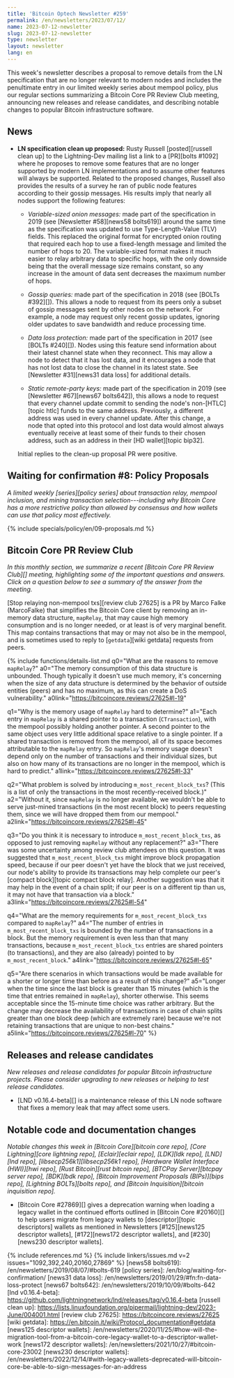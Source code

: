 ```yaml
---
title: 'Bitcoin Optech Newsletter #259'
permalink: /en/newsletters/2023/07/12/
name: 2023-07-12-newsletter
slug: 2023-07-12-newsletter
type: newsletter
layout: newsletter
lang: en
---
```

This week's newsletter describes a proposal to remove details from the
LN specification that are no longer relevant to modern nodes and
includes the penultimate entry in our limited weekly series about
mempool policy, plus our regular sections summarizing a Bitcoin Core PR
Review Club meeting, announcing new releases and release candidates, and
describing notable changes to popular Bitcoin infrastructure software.

## News

- **LN specification clean up proposed:** Rusty Russell [posted][russell
  clean up] to the Lightning-Dev mailing list a link to a [PR][bolts
  #1092] where he proposes to remove some features that are no longer
  supported by modern LN implementations and to assume other features
  will always be supported.  Related to the proposed changes, Russell also
  provides the results of a survey he ran of public node features
  according to their gossip messages.  His results imply that nearly all
  nodes support the following features:

  - *Variable-sized onion messages:* made part of the specification in
    2019 (see [Newsletter #58][news58 bolts619]) around the same time as
    the specification was updated to use Type-Length-Value (TLV) fields.
    This replaced the original format for encrypted onion routing that
    required each hop to use a fixed-length message and limited the number
    of hops to 20.  The variable-sized format makes it much easier to
    relay arbitrary data to specific hops, with the only downside being
    that the overall message size remains constant, so any increase in
    the amount of data sent decreases the maximum number of hops.

  - *Gossip queries:* made part of the specification in 2018 (see [BOLTs #392][]).
    This allows a node to request from its peers only a subset of gossip
    messages sent by other nodes on the network.  For example, a node
    may request only recent gossip updates, ignoring older updates to
    save bandwidth and reduce processing time.

  - *Data loss protection:* made part of the specification in 2017 (see
    [BOLTs #240][]).  Nodes using this feature send information about
    their latest channel state when they reconnect.  This may allow a
    node to detect that it has lost data, and it encourages a node that
    has not lost data to close the channel in its latest state.  See
    [Newsletter #31][news31 data loss] for additional details.

  - *Static remote-party keys:* made part of the specification in 2019
    (see [Newsletter #67][news67 bolts642]), this allows a node to
    request that every channel update commit to sending the node's
    non-[HTLC][topic htlc] funds to the same address.  Previously, a
    different address was used in every channel update.  After this
    change, a node that opted into this protocol and lost data would
    almost always eventually receive at least some of their funds to their
    chosen address, such as an address in their [HD wallet][topic bip32].

  Initial replies to the clean-up proposal PR were positive.

## Waiting for confirmation #8: Policy Proposals

_A limited weekly [series][policy series] about transaction relay,
mempool inclusion, and mining transaction selection---including why
Bitcoin Core has a more restrictive policy than allowed by consensus and
how wallets can use that policy most effectively._

{% include specials/policy/en/09-proposals.md %}

## Bitcoin Core PR Review Club

*In this monthly section, we summarize a recent [Bitcoin Core PR Review Club][]
meeting, highlighting some of the important questions and answers.  Click on a
question below to see a summary of the answer from the meeting.*

[Stop relaying non-mempool txs][review club 27625]
is a PR by Marco Falke (MarcoFalke) that simplifies the Bitcoin Core
client by removing an in-memory data structure, `mapRelay`, that may
cause high memory consumption and is no longer needed, or at least
is of very marginal benefit.
This map contains transactions that may or may not also be in the mempool,
and is sometimes used to reply to [`getdata`][wiki getdata] requests from peers.

{% include functions/details-list.md
  q0="What are the reasons to remove `mapRelay`?"
  a0="The memory consumption of this data structure is unbounded.
      Though typically it doesn't use much memory, it's concerning when
      the size of any data structure is determined by the behavior of
      outside entities (peers) and has no maximum, as this can create
      a DoS vulnerability."
  a0link="https://bitcoincore.reviews/27625#l-19"

  q1="Why is the memory usage of `mapRelay` hard to determine?"
  a1="Each entry in `mapRelay` is a shared pointer to a transaction
      (`CTransaction`), with the mempool possibly holding another pointer.
      A second pointer to the same object uses very little additional
      space relative to a single pointer.
      If a shared transaction is removed from the mempool,
      all of its space becomes attributable to the `mapRelay` entry.
      So `mapRelay`'s memory usage doesn't depend only on the number
      of transactions and their individual sizes, but also on how many
      of its transactions are no longer in the mempool, which is hard
      to predict."
  a1link="https://bitcoincore.reviews/27625#l-33"

  q2="What problem is solved by introducing `m_most_recent_block_txs`?
      (This is a list of only the transactions in the most recently-received
      block.)"
  a2="Without it, since `mapRelay` is no longer available, we wouldn't
      be able to serve just-mined transactions (in the most recent block)
      to peers requesting them, since we will have dropped them from
      our mempool."
  a2link="https://bitcoincore.reviews/27625#l-45"

  q3="Do you think it is necessary to introduce `m_most_recent_block_txs`,
      as opposed to just removing `mapRelay` without any replacement?"
  a3="There was some uncertainty among review club attendees on this question.
      It was suggested that `m_most_recent_block_txs` might improve block
      propagation speed, because if our peer doesn't yet have the block
      that we just received, our node's ability to provide its transactions
      may help complete our peer's [compact block][topic compact block relay].
      Another suggestion was that it may help in the event of a chain split;
      if our peer is on a different tip than us, it may not have that
      transaction via a block."
  a3link="https://bitcoincore.reviews/27625#l-54"

  q4="What are the memory requirements for `m_most_recent_block_txs`
      compared to `mapRelay`?"
  a4="The number of entries in `m_most_recent_block_txs` is bounded by
      the number of transactions in a block. But the memory requirement
      is even less than that many transactions, because `m_most_recent_block_txs`
      entries are shared pointers (to transactions), and they are
      also (already) pointed to by `m_most_recent_block`."
  a4link="https://bitcoincore.reviews/27625#l-65"

  q5="Are there scenarios in which transactions would be made available
      for a shorter or longer time than before as a result of this change?"
  a5="Longer when the time since the last block is greater than 15 minutes
      (which is the time that entries remained in `mapRelay`), shorter otherwise.
      This seems acceptable since the 15-minute time choice was rather arbitrary.
      But the change may decrease the availability of transactions in case of
      chain splits greater than one block deep (which are extremely rare)
      because we're not retaining transactions that are unique to non-best
      chains."
  a5link="https://bitcoincore.reviews/27625#l-70"
%}

## Releases and release candidates

*New releases and release candidates for popular Bitcoin infrastructure
projects.  Please consider upgrading to new releases or helping to test
release candidates.*

- [LND v0.16.4-beta][] is a maintenance release of this LN node software
  that fixes a memory leak that may affect some users.

## Notable code and documentation changes

*Notable changes this week in [Bitcoin Core][bitcoin core repo], [Core
Lightning][core lightning repo], [Eclair][eclair repo], [LDK][ldk repo],
[LND][lnd repo], [libsecp256k1][libsecp256k1 repo], [Hardware Wallet
Interface (HWI)][hwi repo], [Rust Bitcoin][rust bitcoin repo], [BTCPay
Server][btcpay server repo], [BDK][bdk repo], [Bitcoin Improvement
Proposals (BIPs)][bips repo], [Lightning BOLTs][bolts repo], and
[Bitcoin Inquisition][bitcoin inquisition repo].*

- [Bitcoin Core #27869][] gives a deprecation warning when loading a
  legacy wallet in the continued efforts outlined in [Bitcoin Core #20160][]
  to help users migrate from legacy wallets to [descriptor][topic descriptors]
  wallets as mentioned in Newsletters [#125][news125 descriptor wallets],
  [#172][news172 descriptor wallets], and
  [#230][news230 descriptor wallets].

{% include references.md %}
{% include linkers/issues.md v=2 issues="1092,392,240,20160,27869" %}
[news58 bolts619]: /en/newsletters/2019/08/07/#bolts-619
[policy series]: /en/blog/waiting-for-confirmation/
[news31 data loss]: /en/newsletters/2019/01/29/#fn:fn-data-loss-protect
[news67 bolts642]: /en/newsletters/2019/10/09/#bolts-642
[lnd v0.16.4-beta]: https://github.com/lightningnetwork/lnd/releases/tag/v0.16.4-beta
[russell clean up]: https://lists.linuxfoundation.org/pipermail/lightning-dev/2023-June/004001.html
[review club 27625]: https://bitcoincore.reviews/27625
[wiki getdata]: https://en.bitcoin.it/wiki/Protocol_documentation#getdata
[news125 descriptor wallets]: /en/newsletters/2020/11/25/#how-will-the-migration-tool-from-a-bitcoin-core-legacy-wallet-to-a-descriptor-wallet-work
[news172 descriptor wallets]: /en/newsletters/2021/10/27/#bitcoin-core-23002
[news230 descriptor wallets]: /en/newsletters/2022/12/14/#with-legacy-wallets-deprecated-will-bitcoin-core-be-able-to-sign-messages-for-an-address
